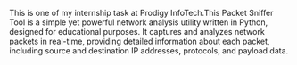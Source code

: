 This is one of my internship task at Prodigy InfoTech.This Packet Sniffer Tool is a simple yet powerful network analysis utility written in Python, designed for educational purposes. It captures and analyzes network packets in real-time, providing detailed information about each packet, including source and destination IP addresses, protocols, and payload data.


